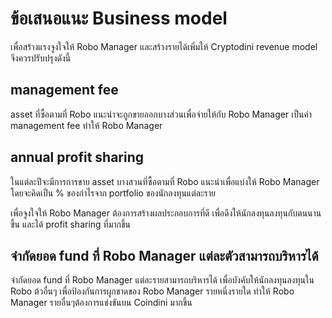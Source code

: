# ข้อเสนอแนะ Business model

เพื่อสร้างแรงจูงใจให้ Robo Manager และสร้างรายได้เพิ่มให้ Cryptodini revenue model จึงควรปรับปรุงดังนี้
## management fee
asset ที่ซื้อตามที่ Robo แนะนำจะถูกขายออกบางส่วนเพื่อจ่ายให้กับ Robo Manager เป็นค่า management fee ทำให้ Robo Manager

## annual profit sharing

ในแต่ละปีจะมีการการขาย asset บางสวนที่ซื้อตามที่ Robo แนะนำเพื่อแบ่งให้ Robo Manager โดยจะคิดเป็น % ของกำไรจาก portfolio ของนักลงทุนแต่ละราย

เพื่อจูงใจให้ Robo Manager ต้องการสร้างผลประกอบการที่ดี เพื่อดึงให้นักลงทุนลงทุนกับตนนานขึ้น และได้ profit sharing ที่มากขึ้น

## จำกัดยอด fund ที่ Robo Manager แต่ละตัวสามารถบริหารได้

จำกัดยอด fund ที่ Robo Manager แต่ละรายสามารถบริหารได้ เพื่อบังคับให้นักลงทุนลงทุนใน Robo ต้วอื่นๆ เพื่อป้องกันการผูกขาดของ Robo Manager รายหนึ่งรายใด ทำให้ Robo Manager รายอื่นๆต้องการแข่งขันบน Coindini มากขึ้น
